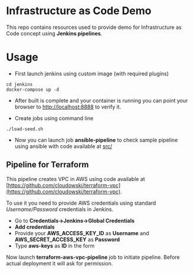# Infrastructure as Code Demo
This repo contains resources used to provide demo for Infrastructure as Code concept using **Jenkins pipelines**.

# Usage

  * First launch jenkins using custom image (with required plugins)

  ```
  cd jenkins
  docker-compose up -d
  ```

  * After built is complete and your container is running you can point your browser to [http://localhost:8888](http://localhost:8888) to verify it.

  * Create jobs using command line

  ```
  ./load-seed.sh
  ```

  * Now you can launch job **ansible-pipeline** to check sample pipeline using ansible with code available at [src/](src/)

## Pipeline for Terraform

This pipeline creates VPC in AWS using code available at [https://github.com/cloudowski/terraform-vpc](https://github.com/cloudowski/terraform-vpc).

To use it you need to provide AWS credentials using standard *Username/Password* credentials in Jenkins.

  * Go to **Credentials->Jenkins->Global Credentials**
  * **Add credentials**
  * Provide your **AWS_ACCESS_KEY_ID** as **Username** and **AWS_SECRET_ACCESS_KEY** as **Password**
  * Type **aws-keys** as **ID** in the form

Now launch **terraform-aws-vpc-pipeline** job to initiate pipeline. Before actual deployment it will ask for permission.
